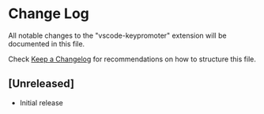 # Change Log

All notable changes to the "vscode-keypromoter" extension will be documented in this file.

Check [Keep a Changelog](http://keepachangelog.com/) for recommendations on how to structure this file.

## [Unreleased]

- Initial release